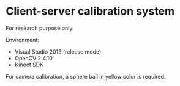 # Client-server calibration system

For research purpose only.

Environment:

  * Visual Studio 2013 (release mode)
  * OpenCV 2.4.10 
  * Kinect SDK

For camera calibration, a sphere ball in yellow color is required. 
